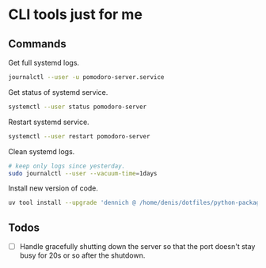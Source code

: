 # CLI tools just for me

## Commands

Get full systemd logs.

```sh
journalctl --user -u pomodoro-server.service
```

Get status of systemd service.

```sh
systemctl --user status pomodoro-server
```

Restart systemd service.

```sh
systemctl --user restart pomodoro-server
```

Clean systemd logs.

```sh
# keep only logs since yesterday.
sudo journalctl --user --vacuum-time=1days
```

Install new version of code.

```sh
uv tool install --upgrade 'dennich @ /home/denis/dotfiles/python-packages/dennich'
```

## Todos

- [ ] Handle gracefully shutting down the server so that the port doesn't stay busy for 20s or so after the shutdown.
